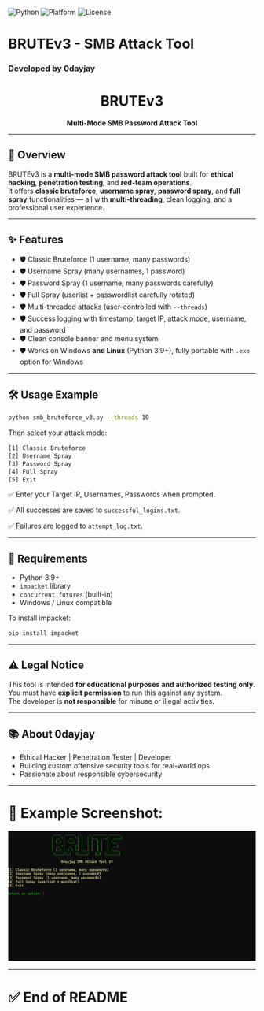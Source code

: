 ![Python](https://img.shields.io/badge/python-3.9%2B-blue)
![Platform](https://img.shields.io/badge/platform-Windows%20%7C%20Linux-brightgreen)
![License](https://img.shields.io/badge/license-MIT-lightgrey)

# BRUTEv3 - SMB Attack Tool
### Developed by 0dayjay

<center>

# BRUTEv3
**Multi-Mode SMB Password Attack Tool**

</center>

---

## 🚀 Overview
BRUTEv3 is a **multi-mode SMB password attack tool** built for **ethical hacking**, **penetration testing**, and **red-team operations**.  
It offers **classic bruteforce**, **username spray**, **password spray**, and **full spray** functionalities — all with **multi-threading**, clean logging, and a professional user experience.

---

## ✨ Features

- 🛡️ Classic Bruteforce (1 username, many passwords)
- 🛡️ Username Spray (many usernames, 1 password)
- 🛡️ Password Spray (1 username, many passwords carefully)
- 🛡️ Full Spray (userlist + passwordlist carefully rotated)
- 🛡️ Multi-threaded attacks (user-controlled with `--threads`)
- 🛡️ Success logging with timestamp, target IP, attack mode, username, and password
- 🛡️ Clean console banner and menu system
- 🛡️ Works on Windows **and Linux** (Python 3.9+), fully portable with `.exe` option for Windows

---

## 🛠️ Usage Example

```bash
python smb_bruteforce_v3.py --threads 10
```

Then select your attack mode:

```
[1] Classic Bruteforce
[2] Username Spray
[3] Password Spray
[4] Full Spray
[5] Exit
```

✅ Enter your Target IP, Usernames, Passwords when prompted.

✅ All successes are saved to `successful_logins.txt`.

✅ Failures are logged to `attempt_log.txt`.

---

## 🧠 Requirements

- Python 3.9+
- `impacket` library
- `concurrent.futures` (built-in)
- Windows / Linux compatible

To install impacket:

```bash
pip install impacket
```

---

## ⚠️ Legal Notice
This tool is intended **for educational purposes and authorized testing only**.  
You must have **explicit permission** to run this against any system.  
The developer is **not responsible** for misuse or illegal activities.

---

## 📚 About 0dayjay
- Ethical Hacker | Penetration Tester | Developer
- Building custom offensive security tools for real-world ops
- Passionate about responsible cybersecurity

---
# 📣 Example Screenshot:

![BRUTEv3 Screenshot](./screenshot.png)

---

# ✅ End of README
